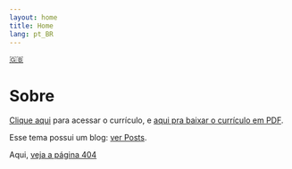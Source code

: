 ```yaml
---
layout: home
title: Home
lang: pt_BR
---
```

[🇬🇧](/en)

# Sobre

[Clique aqui](/pt_BR/cv) para acessar o currículo, e [aqui pra baixar o currículo em PDF](/cv.pdf).

Esse tema possui um blog: [ver Posts](/pt_BR/posts).

Aqui, [veja a página 404](/pt_BR/404)
